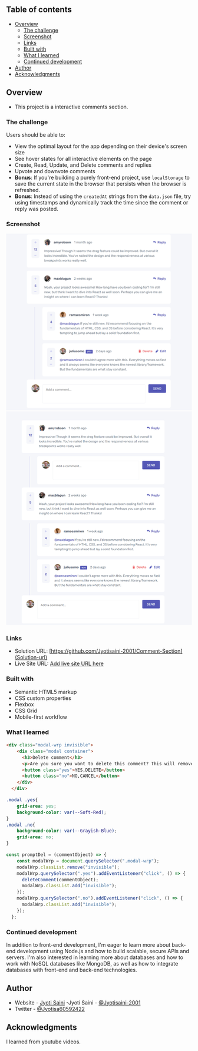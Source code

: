 
## Table of contents

- [Overview](#overview)
  - [The challenge](#the-challenge)
  - [Screenshot](#screenshot)
  - [Links](#links)
  - [Built with](#built-with)
  - [What I learned](#what-i-learned)
  - [Continued development](#continued-development)
- [Author](#author)
- [Acknowledgments](#acknowledgments)



## Overview
- This project is a interactive comments section.

### The challenge

Users should be able to:

- View the optimal layout for the app depending on their device's screen size
- See hover states for all interactive elements on the page
- Create, Read, Update, and Delete comments and replies
- Upvote and downvote comments
- **Bonus**: If you're building a purely front-end project, use `localStorage` to save the current state in the browser that persists when the browser is refreshed.
- **Bonus**: Instead of using the `createdAt` strings from the `data.json` file, try using timestamps and dynamically track the time since the comment or reply was posted.

### Screenshot

![](./ScreenSot2.png)
![](./ScreenShot3.png)
### Links

- Solution URL: [https://github.com/Jyotisaini-2001/Comment-Section](Solution-url)
- Live Site URL: [Add live site URL here](https://your-live-site-url.com)

### Built with

- Semantic HTML5 markup
- CSS custom properties
- Flexbox
- CSS Grid
- Mobile-first workflow




### What I learned

```html
<div class="modal-wrp invisible">
    <div class="modal container">
      <h3>Delete comment</h3>
      <p>Are you sure you want to delete this comment? This will remove the comment and cant be undone</p>
      <button class="yes">YES,DELETE</button>
      <button class="no">NO,CANCEL</button>
    </div>
  </div>

```
```css
.modal .yes{
    grid-area: yes;
    background-color: var(--Soft-Red);
}
.modal .no{
    background-color: var(--Grayish-Blue);
    grid-area: no;
}
```
```js
const promptDel = (commentObject) => {
    const modalWrp = document.querySelector(".modal-wrp");
    modalWrp.classList.remove("invisible");
    modalWrp.querySelector(".yes").addEventListener("click", () => {
      deleteComment(commentObject);
      modalWrp.classList.add("invisible");
    });
    modalWrp.querySelector(".no").addEventListener("click", () => {
      modalWrp.classList.add("invisible");
    });
  };
```



### Continued development

In addition to front-end development, I'm eager to learn more about back-end development using Node.js and how to build scalable, secure APIs and servers.
I'm also interested in learning more about databases and how to work with NoSQL databases like MongoDB, as well as how to integrate databases with front-end and back-end technologies.



## Author

- Website - [Jyoti Saini](https://jyotisaini-2001.github.io/Portfolio/)
-Jyoti Saini - [@Jyotisaini-2001](https://github.com/Jyotisaini-2001s)
- Twitter - [@Jyotisa60592422](https://twitter.com/Jyotisa60592422)



## Acknowledgments
I learned from youtube videos.


